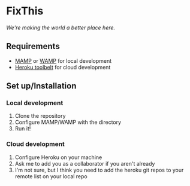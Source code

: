 # FixThis
*We're making the world a better place here.*

## Requirements
* [MAMP](http://www.mamp.info) or [WAMP](http://www.wampserver.com/en/) for local development
* [Heroku toolbelt](https://toolbelt.heroku.com) for cloud development

## Set up/Installation
### Local development
1. Clone the repository
2. Configure MAMP/WAMP with the directory
3. Run it!

### Cloud development
1. Configure Heroku on your machine
2. Ask me to add you as a collaborator if you aren't already
3. I'm not sure, but I think you need to add the heroku git repos to your remote list on your local repo